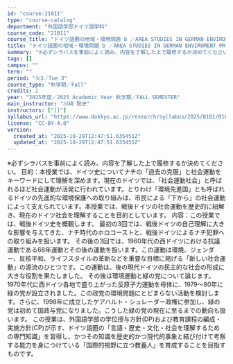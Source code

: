 ```yaml
---
id: "course:21011"
type: "course-catalog"
department: "外国語学部ドイツ語学科"
course_code: "21011"
course_title: "ドイツ語圏の地域・環境問題 b ／AREA STUDIES IN GERMAN ENVIROMENT PROBLEMS b"
title: "ドイツ語圏の地域・環境問題 b ／AREA STUDIES IN GERMAN ENVIROMENT PROBLEMS b"
summary: "※必ずシラバスを事前によく読み、内容を了解した上で履修するか決めてください。 目的：本授業では、ドイツ史についてナチの「過去の克服」と社会運動をキーワードにして理解を深めます。現在のドイツでは、「社会運動社会」と呼ばれるほど社会運動が活発に…"
tags: []
campus: ""
term: ""
period: "火3／Tue 3"
course_type: "秋学期／Fall"
credits: 2
year: "2025年度／2025 Academic Year 秋学期／FALL SEMESTER"
main_instructor: "川﨑 聡史"
instructors: ["[]"]
syllabus_url: "https://www.dokkyo.ac.jp/research/syllabus/2025/0101/0101_21011_ja_JP.html"
license: "CC-BY-4.0"
version:
  created_at: "2025-10-29T12:47:51.635451Z"
  updated_at: "2025-10-29T12:47:51.635451Z"
---
```

※必ずシラバスを事前によく読み、内容を了解した上で履修するか決めてください。 目的：本授業では、ドイツ史についてナチの「過去の克服」と社会運動をキーワードにして理解を深めます。現在のドイツでは、「社会運動社会」と呼ばれるほど社会運動が活発に行われています。とりわけ「環境先進国」とも呼ばれるドイツの先進的な環境保護への取り組みは、市民による「下から」の社会運動によって支えられています。本授業では、戦後ドイツの社会運動を歴史的に紐解き、現在のドイツ社会を理解することを目的としています。 内容：この授業では、戦後ドイツ史を概観します。 最初の3回では、戦後ドイツの自己理解に大きな影響を与えてきた、ナチ時代のホロコーストと、戦後ドイツによるナチ犯罪への取り組みを扱います。 その後の3回では、1960年代の西ドイツにおける抗議運動である68年運動とその後の運動を扱います。この運動は環境、ジェンダー、反核平和、ライフスタイルの革新などを重要な目標に掲げる「新しい社会運動」の源流のひとつです。この運動は、後の現代ドイツの民主的な社会の形成に大きな役割を果たしました。 その後は環境運動と緑の党について論じます。1970年代に西ドイツ各地で盛り上がった反原子力運動を母体に、1979〜80年に緑の党が設立されました。この政党の環境問題にとどまらない活動を検討します。さらに、1998年に成立したゲアハルト・シュレーダー政権に参加し、緑の党は初めて国政与党になりました。こうした緑の党の現在に至るまでの動向も扱います。 この授業は、外国語学部の学位授与方針(DP)および教育課程の編成・実施方針(CP)が示す、ドイツ語圏の「言語・歴史・文化・社会を理解するための専門知識」を習得し、かつその知識を歴史的かつ現代的事象と結び付けて考察する能力を身につけている「国際的視野に立つ教養人」を育成することを目指すものです。
